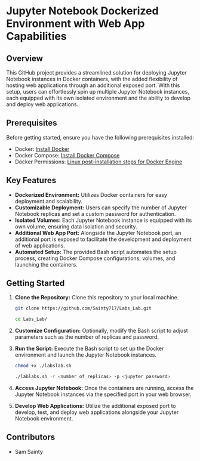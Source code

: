 # Jupyter Notebook Dockerized Environment with Web App Capabilities

## Overview

This GitHub project provides a streamlined solution for deploying Jupyter Notebook instances in Docker containers, with the added flexibility of hosting web applications through an additional exposed port. With this setup, users can effortlessly spin up multiple Jupyter Notebook instances, each equipped with its own isolated environment and the ability to develop and deploy web applications.

## Prerequisites

Before getting started, ensure you have the following prerequisites installed:

- Docker: [Install Docker](https://docs.docker.com/get-docker/)
- Docker Compose: [Install Docker Compose](https://docs.docker.com/compose/install/)
- Docker Permissions: [Linux post-installation steps for Docker Engine](https://docs.docker.com/engine/install/linux-postinstall/)

## Key Features

- **Dockerized Environment:** Utilizes Docker containers for easy deployment and scalability.
- **Customizable Deployment:** Users can specify the number of Jupyter Notebook replicas and set a custom password for authentication.
- **Isolated Volumes:** Each Jupyter Notebook instance is equipped with its own volume, ensuring data isolation and security.
- **Additional Web App Port:** Alongside the Jupyter Notebook port, an additional port is exposed to facilitate the development and deployment of web applications.
- **Automated Setup:** The provided Bash script automates the setup process, creating Docker Compose configurations, volumes, and launching the containers.

## Getting Started

1. **Clone the Repository:** Clone this repository to your local machine.
    ```bash
    git clone https://github.com/Sainty717/Labs_Lab.git
    ```
    ```bash
    cd Labs_Lab/
    ```
2. **Customize Configuration:** Optionally, modify the Bash script to adjust parameters such as the number of replicas and password.

3. **Run the Script:** Execute the Bash script to set up the Docker environment and launch the Jupyter Notebook instances.
    ```bash
    chmod +x ./labslab.sh
    ```
    ```bash
    ./lablabs.sh -r <number_of_replicas> -p <jupyter_password>
    ```

4. **Access Jupyter Notebook:** Once the containers are running, access the Jupyter Notebook instances via the specified port in your web browser.

5. **Develop Web Applications:** Utilize the additional exposed port to develop, test, and deploy web applications alongside your Jupyter Notebook environment.

## Contributors

- Sam Sainty
